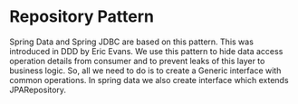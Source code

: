 # Repository Pattern

Spring Data and Spring JDBC are based on this pattern. This was introduced in DDD by Eric Evans. We use this pattern to
hide data access operation details from consumer and to prevent leaks of this layer to business logic. So, all we need
to do is to create a Generic interface with common operations. In spring data we also create interface which extends
JPARepository.